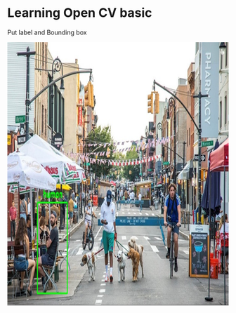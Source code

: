 # Learning Open CV basic

Put label and Bounding box

<img src="text_rec_image.jpg" alt="Girl in a jacket" width="auto" height="600"> 
